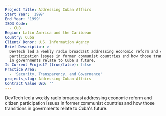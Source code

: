 ```yaml
---
Project Title: Addressing Cuban Affairs
Start Year: '1999'
End Year: '1999'
ISO3 Code:
  - CUB
Region: Latin America and the Caribbean
Country: Cuba
Client/ Donor: U.S. Information Agency
Brief Description: >-
  DevTech led a weekly radio broadcast addressing economic reform and citizen
  participation issues in former communist countries and how those transitions
  in governments relate to Cuba's future.
Is Current Project? (true/false): false
Practice Area:
  - 'Security, Transparency, and Governance'
projects_slug: Addressing-Cuban-Affairs
Contract Value USD: ''
---
```

DevTech led a weekly radio broadcast addressing economic reform and citizen participation issues in former communist countries and how those transitions in governments relate to Cuba's future.